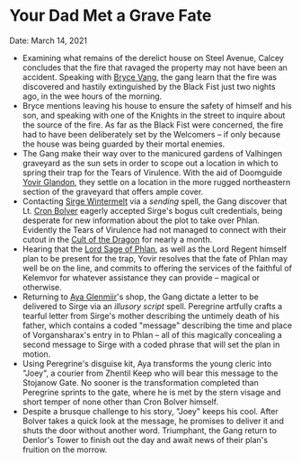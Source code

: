 # Your Dad Met a Grave Fate

Date: March 14, 2021

- Examining what remains of the derelict house on Steel Avenue, Calcey concludes that the fire that ravaged the property may not have been an accident. Speaking with [Bryce Vang](../Characters/Bryce%20Vang.md), the gang learn that the fire was discovered and hastily extinguished by the Black Fist just two nights ago, in the wee hours of the morning.
- Bryce mentions leaving his house to ensure the safety of himself and his son, and speaking with one of the Knights in the street to inquire about the source of the fire. As far as the Black Fist were concerned, the fire had to have been deliberately set by the Welcomers – if only because the house was being guarded by their mortal enemies.
- The Gang make their way over to the manicured gardens of Valhingen graveyard as the sun sets in order to scope out a location in which to spring their trap for the Tears of Virulence. With the aid of Doomguide [Yovir Glandon](../Characters/Yovir%20Glandon.md), they settle on a location in the more rugged northeastern section of the graveyard that offers ample cover.
- Contacting [Sirge Wintermelt](../Characters/Sirge%20Wintermelt/%21index.md) via a *sending* spell, the Gang discover that Lt. [Cron Bolver](../Characters/Cron%20Bolver.md) eagerly accepted Sirge's bogus cult credentials, being desperate for new information about the plot to take over Phlan. Evidently the Tears of Virulence had not managed to connect with their cutout in the [Cult of the Dragon](../Factions/Cult%20of%20the%20Dragon.md) for nearly a month.
- Hearing that the [Lord Sage of Phlan](../Characters/Lord%20Sage%20of%20Phlan.md), as well as the Lord Regent himself plan to be present for the trap, Yovir resolves that the fate of Phlan may well be on the line, and commits  to offering the services of the faithful of Kelemvor for whatever assistance they can provide – magical or otherwise.
- Returning to [Aya Glenmiir](../Characters/Aya%20Glenmiir.md)'s shop, the Gang dictate a letter to be delivered to Sirge via an *illusory script* spell. Peregrine artfully crafts a tearful letter from Sirge's mother describing the untimely death of his father, which contains a coded "message" describing the time and place of Vorgansharax's entry in to Phlan – all of this magically concealing a second message to Sirge with a coded phrase that will set the plan in motion.
- Using Peregrine's disguise kit, Aya transforms the young cleric into "Joey", a courier from Zhentil Keep who will bear this message to the Stojanow Gate. No sooner is the transformation completed than Peregrine sprints to the gate, where he is met by the stern visage and short temper of none other than Cron Bolver himself.
- Despite a brusque challenge to his story, "Joey" keeps his cool. After Bolver takes a quick look at the message, he promises to deliver it and shuts the door without another word. Triumphant, the Gang return to Denlor's Tower to finish out the day and await news of their plan's fruition on the morrow.